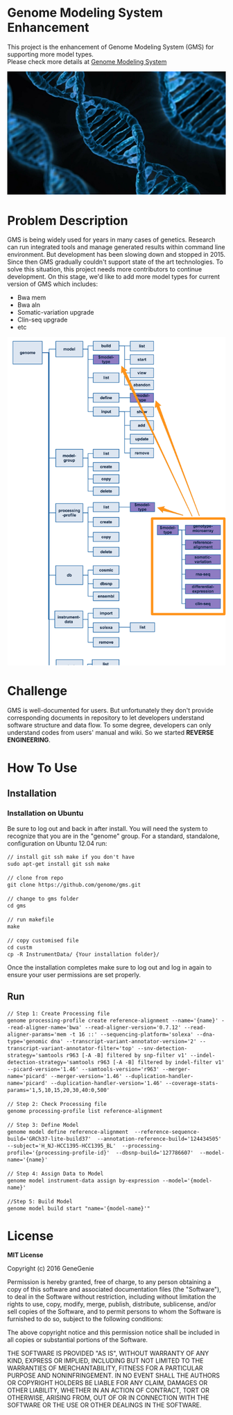 Genome Modeling System Enhancement
==================================

This project is the enhancement of Genome Modeling System (GMS) for supporting more model types.  
Please check more details at <a href="https://github.com/genome/gms">Genome Modeling System</a>

<img src="https://github.com/HealthHackAu2016/gms/blob/ubuntu-12.04/assets/dna-1280.jpg"></img>


# Problem Description
GMS is being widely used for years in many cases of genetics. Research can run integrated tools and manage generated results within command line environment.
But development has been slowing down and stopped in 2015. Since then GMS gradually couldn't support state of the art technologies. To solve this situation, this project needs more contributors to continue development.
On this stage, we'd like to add more model types for current version of GMS which includes:

 - Bwa mem
 - Bwa aln
 - Somatic-variation upgrade
 - Clin-seq upgrade
 - etc

<img src="https://github.com/HealthHackAu2016/gms/blob/ubuntu-12.04/assets/gms_commandtree.png"></img>

# Challenge
GMS is well-documented for users. But unfortunately they don't provide corresponding documents in repository to let developers understand software structure and data flow. 
To some degree, developers can only understand codes from users' manual and wiki. So we started **REVERSE ENGINEERING**.

# How To Use
## Installation
### Installation on Ubuntu
Be sure to log out and back in after install. You will need the system to recognize that you are in the "genome" group.
For a standard, standalone, configuration on Ubuntu 12.04 run:


    // install git ssh make if you don't have
    sudo apt-get install git ssh make
    
    // clone from repo
    git clone https://github.com/genome/gms.git
    
    // change to gms folder
    cd gms
    
    // run makefile
    make
    
    // copy customised file
    cd custm
    cp -R InstrumentData/ {Your installation folder}/
    
Once the installation completes make sure to log out and log in again to ensure your user permissions are set properly.

## Run
    
    // Step 1: Create Processing file
    genome processing-profile create reference-alignment --name='{name}' --read-aligner-name='bwa' --read-aligner-version='0.7.12' --read-aligner-params='mem -t 16 ::' --sequencing-platform='solexa' --dna-type='genomic dna' --transcript-variant-annotator-version='2' --transcript-variant-annotator-filter='top' --snv-detection-strategy='samtools r963 [-A -B] filtered by snp-filter v1' --indel-detection-strategy='samtools r963 [-A -B] filtered by indel-filter v1' --picard-version='1.46' --samtools-version='r963' --merger-name='picard' --merger-version='1.46' --duplication-handler-name='picard' --duplication-handler-version='1.46' --coverage-stats-params='1,5,10,15,20,30,40:0,500'
    
    // Step 2: Check Processing file
    genome processing-profile list reference-alignment

    // Step 3: Define Model
    genome model define reference-alignment  --reference-sequence-build='GRCh37-lite-build37'  --annotation-reference-build='124434505'  --subject='H_NJ-HCC1395-HCC1395_BL'  --processing-profile='{processing-profile-id}'  --dbsnp-build='127786607'  --model-name='{name}'

    // Step 4: Assign Data to Model
    genome model instrument-data assign by-expression --model='{model-name}'

    //Step 5: Build Model
    genome model build start "name='{model-name}'"

# License

**MIT License**

Copyright (c) 2016 GeneGenie

Permission is hereby granted, free of charge, to any person obtaining a copy
of this software and associated documentation files (the "Software"), to deal
in the Software without restriction, including without limitation the rights
to use, copy, modify, merge, publish, distribute, sublicense, and/or sell
copies of the Software, and to permit persons to whom the Software is
furnished to do so, subject to the following conditions:

The above copyright notice and this permission notice shall be included in all
copies or substantial portions of the Software.

THE SOFTWARE IS PROVIDED "AS IS", WITHOUT WARRANTY OF ANY KIND, EXPRESS OR
IMPLIED, INCLUDING BUT NOT LIMITED TO THE WARRANTIES OF MERCHANTABILITY,
FITNESS FOR A PARTICULAR PURPOSE AND NONINFRINGEMENT. IN NO EVENT SHALL THE
AUTHORS OR COPYRIGHT HOLDERS BE LIABLE FOR ANY CLAIM, DAMAGES OR OTHER
LIABILITY, WHETHER IN AN ACTION OF CONTRACT, TORT OR OTHERWISE, ARISING FROM,
OUT OF OR IN CONNECTION WITH THE SOFTWARE OR THE USE OR OTHER DEALINGS IN THE
SOFTWARE.